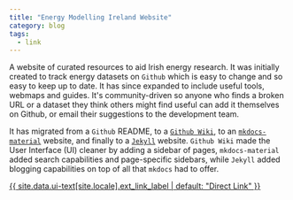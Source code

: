 ```yaml
---
title: "Energy Modelling Ireland Website"
category: blog
tags:
  - link
---
```

A website of curated resources to aid Irish energy research.  It was initially created to track energy datasets on `Github` which is easy to change and so easy to keep up to date.  It has since expanded to include useful tools, webmaps and guides.  It's community-driven so anyone who finds a broken URL or a dataset they think others might find useful can add it themselves on Github, or email their suggestions to the development team.

It has migrated from a `Github` README, to a [`Github Wiki`](https://docs.github.com/en/communities/documenting-your-project-with-wikis/about-wikis), to an [`mkdocs-material`](https://squidfunk.github.io/mkdocs-material/) website, and finally to a [`Jekyll`](https://docs.github.com/en/pages/setting-up-a-github-pages-site-with-jekyll/about-github-pages-and-jekyll) website.  `Github Wiki` made the User Interface (UI) cleaner by adding a sidebar of pages, `mkdocs-material` added search capabilities and page-specific sidebars, while `Jekyll` added blogging capabilities on top of all that `mkdocs` had to offer.

<div><a href="https://energy-modelling-ireland.github.io" class="btn btn--primary">{{ site.data.ui-text[site.locale].ext_link_label | default: "Direct Link" }}</a></div>